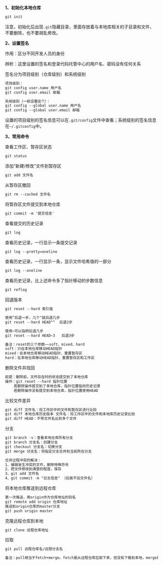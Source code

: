 **1、初始化本地仓库**

```tex
git init
```

注意，初始化后出现`.git`隐藏目录，里面存放着与本地库相关的子目录和文件，不要删除，也不要胡乱修改。

**2、设置签名**

作用：区分不同开发人员的身份

辨析：这里设置的签名和登录代码托管中心的用户名、密码没有任何关系

签名分为项目级别（仓库级别）和系统级别

```tex
项目级别：
git config user.name 用户名
git config user.email 邮箱

系统级别（一般设置这个）：
git config --global user.name 用户名
git config --global user.email 邮箱
```

设置的项目级别的签名信息可以在`.git/config`文件中查看；系统级别的签名信息在`~/.gitconfig`中。

**3、常用命令**

查看工作区、暂存区状态

```tex
git status
```

添加“新建/修改”文件到暂存区

```tex
git add 文件名
```

从暂存区撤回

```tex
git rm --cached 文件名
```

将暂存区文件提交到本地仓库

```tex
git commit -m '提交信息'
```

查看提交的历史记录

```tex
git log
```

查看历史记录，一行显示一条提交记录

```tex
git log --pretty=oneline
```

查看历史记录，一行显示一条，显示文件哈希值的一部分

```tex
git log --oneline
```

查看历史记录，比上述命令多了指针移动的步数信息

```tex
git reflog
```

回退版本

```tex
git reset --hard 索引值

使用^后退一步，几个^就后退几步
git reset --hard HEAD^^  后退2步

使用~可以指明后退几步
git reset --hard HEAD~3   后退3步

备注：reset的三个参数——soft、mixed、hard
soft：只在本地仓库移动HEAD指针
mixed：在本地仓库移动HEAD指针、重置暂存区
hard：在本地仓库移动HEAD指针、重置暂存区和工作区
```

删除文件并找回

```tex
前提：删除前，文件存在时的状态提交到了本地仓库
操作：git reset --hard 指针位置
	若删除操作提交到了本地仓库，指针位置指向历史记录
	若删除操作没有提交到本地仓库，指针位置使用HEAD
```

比较文件差异

```tex
git diff 文件名：将工作区中的文件和暂存区进行比较
git diff 本地仓库历史版本 文件名：将工作区中的文件和本地库历史记录比较
git diff HEAD：不带文件名比较多个文件
```

分支

```tex
git branch -v：查看本地仓库所有分支
git branch 分支名：创建分支
git checkout 分支名：切换分支
git merge 分支名：将指定分支合并到当前所在分支

合并过程冲突的解决：
1、编辑发生冲突的文件，删除特殊符号
2、把文件修改到满意的程度，保存
3、git add 文件名
4、git commit -m "日志信息" （后面不加文件名）
```

将本地仓库推送到远程仓库

```tex
第一次推送，用origin作为仓库地址的别名
git remote add origin 仓库地址
推送到origin仓库的master分支
git push origin master
```

克隆远程仓库到本地

```tex
git clone 远程仓库地址
```

拉取

```tex
git pull 远程仓库名/远程分支名

备注：pull相当于fetch+merge。fetch是从远程仓库拉取下来，但没有下载到本地，merge是将远程仓库合并到本地
```







